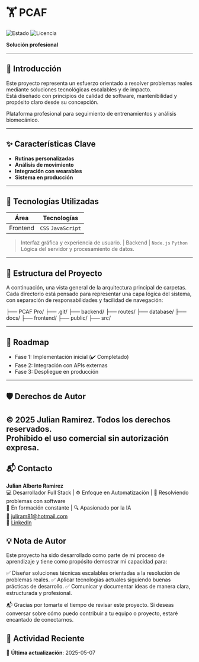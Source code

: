 # 🏋️ PCAF   
![Estado](https://img.shields.io/badge/ESTADO-EN%20DESARROLLO-yellow) ![Licencia](https://img.shields.io/badge/LICENCIA-PROPIETARIO-red)  

**Solución profesional**  

---

## 📌 Introducción  
Este proyecto representa un esfuerzo orientado a resolver problemas reales mediante soluciones tecnológicas escalables y de impacto.  
Está diseñado con principios de calidad de software, mantenibilidad y propósito claro desde su concepción.  

Plataforma profesional para seguimiento de entrenamientos y análisis biomecánico.  

---

## ✨ Características Clave  
- **Rutinas personalizadas**
- **Análisis de movimiento**
- **Integración con wearables**
- **Sistema en producción**  

---

## 🚀 Tecnologías Utilizadas  
| Área       | Tecnologías |
|------------|-------------|
| Frontend | `CSS` `JavaScript`  
> Interfaz gráfica y experiencia de usuario.
| Backend | `Node.js` `Python`  
> Lógica del servidor y procesamiento de datos.
  

---

## 📂 Estructura del Proyecto  
A continuación, una vista general de la arquitectura principal de carpetas.  
Cada directorio está pensado para representar una capa lógica del sistema, con separación de responsabilidades y facilidad de navegación:  

├── PCAF Pro/
    ├── .git/
    ├── backend/
        ├── routes/
    ├── database/
    ├── docs/
    ├── frontend/
        ├── public/
        ├── src/

---

## 🎯 Roadmap  
- Fase 1: Implementación inicial (✔️ Completado)  
- Fase 2: Integración con APIs externas  
- Fase 3: Despliegue en producción  

---

## 🛡️ Derechos de Autor  
© 2025 Julian Ramirez. Todos los derechos reservados.  
Prohibido el uso comercial sin autorización expresa.
---

## 📬 Contacto  
**Julian Alberto Ramirez**  
💻 Desarrollador Full Stack | ⚙️ Enfoque en Automatización | 🧩 Resolviendo problemas con software  
🚀 En formación constante | 🔍 Apasionado por la IA  
📧 [juliram81@hotmail.com](mailto:juliram81@hotmail.com)  
🔗 [LinkedIn](https://linkedin.com/in/julianramirezc)  

## 💡 Nota de Autor
Este proyecto ha sido desarrollado como parte de mi proceso de aprendizaje y tiene como propósito demostrar mi capacidad para:

✅ Diseñar soluciones técnicas escalables orientadas a la resolución de problemas reales.
✅ Aplicar tecnologías actuales siguiendo buenas prácticas de desarrollo.
✅ Comunicar y documentar ideas de manera clara, estructurada y profesional.

📬 Gracias por tomarte el tiempo de revisar este proyecto. Si deseas conversar sobre cómo puedo contribuir a tu equipo o proyecto, estaré encantado de conectarnos.

## 📅 Actividad Reciente
🔹 **Última actualización**: 2025-05-07  
